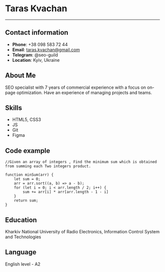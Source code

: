 # Taras Kvachan

***

## Contact information

- **Phone**: +38 098 583 72 44
- **Email**: taras.kvachan@gmail.com
- **Telegram**: @seo-guild
- **Location**: Kyiv, Ukraine

## About Me

SEO specialist with 7 years of commercial experience with a focus on on-page optimization. Have an experience of managing projects and teams.

## Skills

- HTML5, CSS3
- JS
- Git
- Figma

## Code example

    //Given an array of integers , Find the minimum sum which is obtained from summing each Two integers product.

    function minSum(arr) {
        let sum = 0;
        arr = arr.sort((a, b) => a - b);
        for (let i = 0; i < arr.length / 2; i++) {
            sum += arr[i] * arr[arr.length - 1 - i]
        }
        return sum;
    }

## Education

Kharkiv National University of Radio Electronics, Information Control System and Technologies

## Language

English level - A2